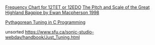 [Frequency Chart for 12TET or 12EDO](https://pages.mtu.edu/~suits/notefreqs.html)
[The Pitch and Scale of the Great Highland Bagpipe by Ewan Macpherson 1998](https://publish.uwo.ca/~emacphe3/pipes/acoustics/pipescale.html)

[Pythagorean Tuning in C Programming](https://www.audiolabs-erlangen.de/resources/MIR/FMP/C1/C1E10_PythagoreanTuning.html)

unsorted
https://www.sfu.ca/sonic-studio-webdav/handbook/Just_Tuning.html
